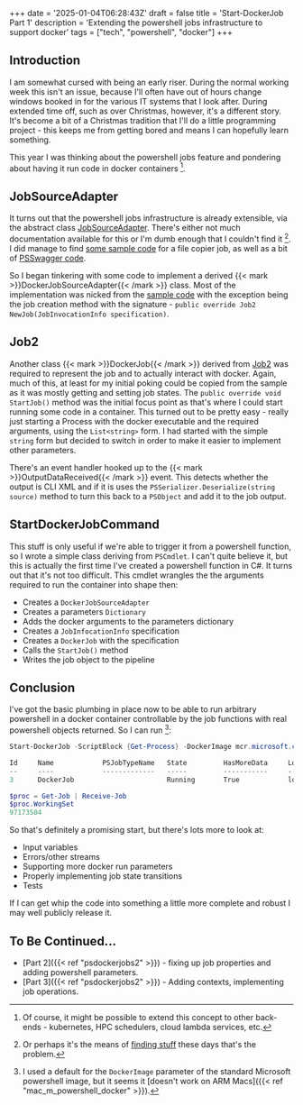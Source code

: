 +++
date = '2025-01-04T06:28:43Z'
draft = false
title = 'Start-DockerJob Part 1'
description = 'Extending the powershell jobs infrastructure to support docker'
tags = ["tech", "powershell", "docker"]
+++

## Introduction

I am somewhat cursed with being an early riser. During the normal working week this isn't an issue, because I'll often have out of hours change windows booked in for the various IT systems that I look after. During extended time off, such as over Christmas, however, it's a different story. It's become a bit of a Christmas tradition that I'll do a little programming project - this keeps me from getting bored and means I can hopefully learn something. 

This year I was thinking about the powershell jobs feature and pondering about having it run code in docker containers [^whyjustdocker].

## JobSourceAdapter

It turns out that the powershell jobs infrastructure is already extensible, via the abstract class [JobSourceAdapter](https://learn.microsoft.com/en-us/dotnet/api/system.management.automation.jobsourceadapter?view=powershellsdk-7.4.0). There's either not much documentation available for this or I'm dumb enough that I couldn't find it [^google]. I did manage to find [some sample code](https://github.com/microsoft/Windows-classic-samples/blob/main/Samples/PowerShell/JobSourceAdapter/cs/JobSourceAdapterSample.cs) for a file copier job, as well as a bit of [PSSwagger code](https://www.powershellgallery.com/packages/Azs.Update.Admin/0.2.0/Content/PSSwaggerUtility%5CPSSwaggerNetUtilities.Core.Code.ps1).

So I began tinkering with some code to implement a derived {{< mark >}}DockerJobSourceAdapter{{< /mark >}} class. Most of the implementation was nicked from the [sample code](https://github.com/microsoft/Windows-classic-samples/blob/main/Samples/PowerShell/JobSourceAdapter/cs/JobSourceAdapterSample.cs) with the exception being the job creation method with the signature - `public override Job2 NewJob(JobInvocationInfo specification)`. 

## Job2

Another class {{< mark >}}DockerJob{{< /mark >}} derived from [Job2](https://github.com/PowerShell/PowerShell/blob/c066cd85aa5c0dec8bb4a7007f86431693bf0542/src/System.Management.Automation/engine/remoting/client/Job2.cs) was required to represent the job and to actually interact with docker. Again, much of this, at least for my initial poking could be copied from the sample as it was mostly getting and setting job states. The `public override void StartJob()` method was the initial focus point as that's where I could start running some code in a container. This turned out to be pretty easy - really just starting a Process with the docker executable and the required arguments, using the `List<string>` form. I had started with the simple `string` form but decided to switch in order to make it easier to implement other parameters. 

There's an event handler hooked up to the {{< mark >}}OutputDataReceived{{< /mark >}} event. This detects whether the output is CLI XML and if it is uses the `PSSerializer.Deserialize(string source)` method to turn this back to a `PSObject` and add it to the job output.

## StartDockerJobCommand

This stuff is only useful if we're able to trigger it from a powershell function, so I wrote a simple class deriving from `PSCmdlet`. I can't quite believe it, but this is actually the first time I've created a powershell function in C#. It turns out that it's not too difficult. This cmdlet wrangles the the arguments required to run the container into shape then:
* Creates a `DockerJobSourceAdapter`
* Creates a parameters `Dictionary`
* Adds the docker arguments to the parameters dictionary
* Creates a `JobInfocationInfo` specification
* Creates a `DockerJob` with the specification
* Calls the `StartJob()` method
* Writes the job object to the pipeline

## Conclusion

I've got the basic plumbing in place now to be able to run arbitrary powershell in a docker container controllable by the job functions with real powershell objects returned. So I can run [^dockerimage]:
```powershell
Start-DockerJob -ScriptBlock {Get-Process} -DockerImage mcr.microsoft.com/powershell:preview-mariner-2.0-arm64

Id     Name            PSJobTypeName   State         HasMoreData     Location             Command
--     ----            -------------   -----         -----------     --------             -------
3      DockerJob                       Running       True            localhost

$proc = Get-Job | Receive-Job 
$proc.WorkingSet
97173504
```

So that's definitely a promising start, but there's lots more to look at:

* Input variables
* Errors/other streams
* Supporting more docker run parameters
* Properly implementing job state transitions
* Tests

If I can get whip the code into something a little more complete and robust I may well publicly release it.

## To Be Continued...
* [Part 2]({{< ref "psdockerjobs2" >}}) - fixing up job properties and adding powershell parameters.
* [Part 3]({{< ref "psdockerjobs2" >}}) - Adding contexts, implementing job operations.

[^google]: Or perhaps it's the means of [finding stuff](https://pluralistic.net/2023/10/03/not-feeling-lucky/) these days that's the problem.

[^whyjustdocker]: Of course, it might be possible to extend this concept to other back-ends - kubernetes, HPC schedulers, cloud lambda services, etc.

[^dockerimage]: I used a default for the `DockerImage` parameter of the standard Microsoft powershell image, but it seems it [doesn't work on ARM Macs]({{< ref "mac_m_powershell_docker" >}}).